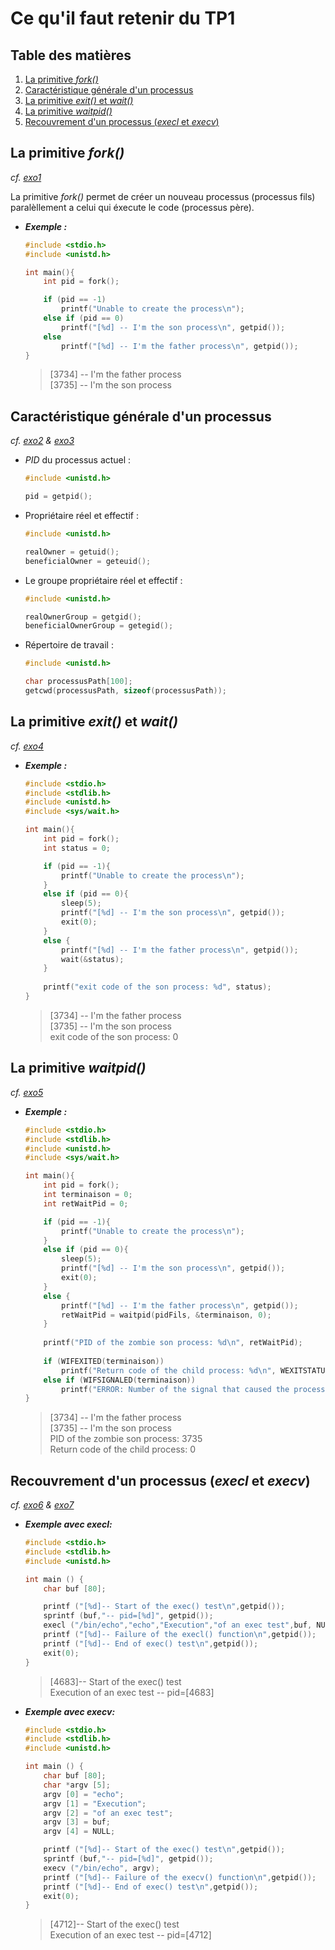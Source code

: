 # Ce qu'il faut retenir du TP1

## Table des matières
1. [La primitive *fork()*](#la-primitive-fork)
2. [Caractéristique générale d'un processus](#caractéristique-générale-dun-processus)
3. [La primitive *exit()* et *wait()*](#la-primitive-exit-et-wait)
4. [La primitive *waitpid()*](#la-primitive-waitpid)
5. [Recouvrement d'un processus (*execl* et *execv*)](#recouvrement-dun-processus-execl-et-execv)

## La primitive *fork()* 
*cf.* [*exo1*](https://git.roudaut.xyz/ensta/depot-ensta-c/-/blob/SA3/OS/TP1/exo1/exo1.c)

La primitive *fork()* permet de créer un nouveau processus (processus fils) paralèllement a celui qui éxecute le code (processus père).

- ***Exemple :***
    ```c
    #include <stdio.h>
    #include <unistd.h>
    
    int main(){
        int pid = fork(); 
    
        if (pid == -1)
            printf("Unable to create the process\n");
        else if (pid == 0)
            printf("[%d] -- I'm the son process\n", getpid());
        else
            printf("[%d] -- I'm the father process\n", getpid());
    }
    ```
  
    > [3734] -- I'm the father process <br>
      [3735] -- I'm the son process

## Caractéristique générale d'un processus
*cf.* [*exo2*](https://git.roudaut.xyz/ensta/depot-ensta-c/-/blob/SA3/OS/TP1/exo2/exo2.c) *&* [*exo3*](https://git.roudaut.xyz/ensta/depot-ensta-c/-/blob/SA3/OS/TP1/exo3/exo3.c)

- *PID* du processus actuel :
    ```c
    #include <unistd.h>
    
    pid = getpid();
    ```

- Propriétaire réel et effectif :
    ```c
    #include <unistd.h>
    
    realOwner = getuid();
    beneficialOwner = geteuid();
    ```

- Le groupe propriétaire réel et effectif :
    ```c
    #include <unistd.h>
    
    realOwnerGroup = getgid();
    beneficialOwnerGroup = getegid();
    ```
  
- Répertoire de travail :
    ```c
    #include <unistd.h>
    
    char processusPath[100];
    getcwd(processusPath, sizeof(processusPath));    
    ```

## La primitive *exit()* et *wait()* 
*cf.* [*exo4*](https://git.roudaut.xyz/ensta/depot-ensta-c/-/blob/SA3/OS/TP1/exo4/exo4.c)

- ***Exemple :***
    ```c
    #include <stdio.h>
    #include <stdlib.h>
    #include <unistd.h>
    #include <sys/wait.h>
    
    int main(){
        int pid = fork(); 
        int status = 0;
    
        if (pid == -1){
            printf("Unable to create the process\n");
        }
        else if (pid == 0){
            sleep(5);
            printf("[%d] -- I'm the son process\n", getpid());
            exit(0);
        }
        else {
            printf("[%d] -- I'm the father process\n", getpid());
            wait(&status);
        }
        
        printf("exit code of the son process: %d", status);
    }
    ```
  
    > [3734] -- I'm the father process <br>
      [3735] -- I'm the son process <br>
      exit code of the son process: 0

## La primitive *waitpid()*
*cf.* [*exo5*](https://git.roudaut.xyz/ensta/depot-ensta-c/-/blob/SA3/OS/TP1/exo5/exo5.c)

- ***Exemple :***
    ```c
    #include <stdio.h>
    #include <stdlib.h>
    #include <unistd.h>
    #include <sys/wait.h>
    
    int main(){
        int pid = fork(); 
        int terminaison = 0;
        int retWaitPid = 0;
    
        if (pid == -1){
            printf("Unable to create the process\n");
        }
        else if (pid == 0){
            sleep(5);
            printf("[%d] -- I'm the son process\n", getpid());
            exit(0);
        }
        else {
            printf("[%d] -- I'm the father process\n", getpid());
            retWaitPid = waitpid(pidFils, &terminaison, 0);
        }
        
        printf("PID of the zombie son process: %d\n", retWaitPid);
        
        if (WIFEXITED(terminaison))
            printf("Return code of the child process: %d\n", WEXITSTATUS(terminaison));
        else if (WIFSIGNALED(terminaison))
            printf("ERROR: Number of the signal that caused the process to end: %d\n", WTERMSIG(terminaison));
    }
    ```
  
    > [3734] -- I'm the father process <br>
      [3735] -- I'm the son process <br>
      PID of the zombie son process: 3735 <br>
      Return code of the child process: 0

## Recouvrement d'un processus (*execl* et *execv*)
*cf.* [*exo6*](https://git.roudaut.xyz/ensta/depot-ensta-c/-/blob/SA3/OS/TP1/exo6/exo6.c) *&* [*exo7*](https://git.roudaut.xyz/ensta/depot-ensta-c/-/blob/SA3/OS/TP1/exo7/exo7.c)

- ***Exemple avec execl:***
    ```c
    #include <stdio.h>
    #include <stdlib.h>
    #include <unistd.h>
    
    int main () {
        char buf [80];
  
        printf ("[%d]-- Start of the exec() test\n",getpid());
        sprintf (buf,"-- pid=[%d]", getpid());
        execl ("/bin/echo","echo","Execution","of an exec test",buf, NULL);
        printf ("[%d]-- Failure of the execl() function\n",getpid());
        printf ("[%d]-- End of exec() test\n",getpid());
        exit(0);
    }
    ```

  > [4683]-- Start of the exec() test <br>
  Execution of an exec test -- pid=[4683]




- ***Exemple avec execv:***
    ```c
    #include <stdio.h>
    #include <stdlib.h>
    #include <unistd.h>
    
    int main () {
        char buf [80];
        char *argv [5];
        argv [0] = "echo";
        argv [1] = "Execution";
        argv [2] = "of an exec test";
        argv [3] = buf;
        argv [4] = NULL;
    
        printf ("[%d]-- Start of the exec() test\n",getpid());
        sprintf (buf,"-- pid=[%d]", getpid());
        execv ("/bin/echo", argv);
        printf ("[%d]-- Failure of the execv() function\n",getpid());
        printf ("[%d]-- End of exec() test\n",getpid());
        exit(0);
    }
    ```

  > [4712]-- Start of the exec() test <br>
  Execution of an exec test -- pid=[4712]
